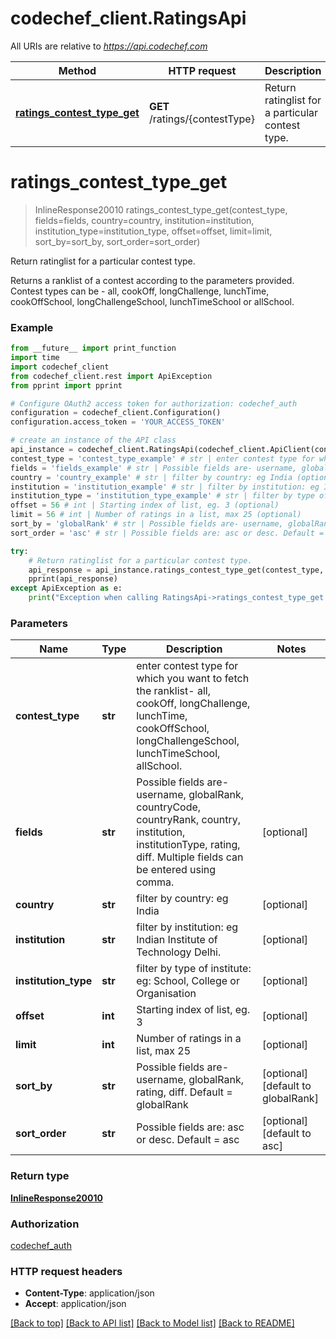 # codechef_client.RatingsApi

All URIs are relative to *https://api.codechef.com*

Method | HTTP request | Description
------------- | ------------- | -------------
[**ratings_contest_type_get**](RatingsApi.md#ratings_contest_type_get) | **GET** /ratings/{contestType} | Return ratinglist for a particular contest type.


# **ratings_contest_type_get**
> InlineResponse20010 ratings_contest_type_get(contest_type, fields=fields, country=country, institution=institution, institution_type=institution_type, offset=offset, limit=limit, sort_by=sort_by, sort_order=sort_order)

Return ratinglist for a particular contest type.

Returns a ranklist of a contest according to the parameters provided. Contest types can be - all, cookOff, longChallenge, lunchTime, cookOffSchool, longChallengeSchool, lunchTimeSchool or allSchool.

### Example
```python
from __future__ import print_function
import time
import codechef_client
from codechef_client.rest import ApiException
from pprint import pprint

# Configure OAuth2 access token for authorization: codechef_auth
configuration = codechef_client.Configuration()
configuration.access_token = 'YOUR_ACCESS_TOKEN'

# create an instance of the API class
api_instance = codechef_client.RatingsApi(codechef_client.ApiClient(configuration))
contest_type = 'contest_type_example' # str | enter contest type for which you want to fetch the ranklist- all, cookOff, longChallenge, lunchTime, cookOffSchool, longChallengeSchool, lunchTimeSchool, allSchool. 
fields = 'fields_example' # str | Possible fields are- username, globalRank, countryCode, countryRank, country, institution, institutionType, rating, diff.  Multiple fields can be entered using comma. (optional)
country = 'country_example' # str | filter by country: eg India (optional)
institution = 'institution_example' # str | filter by institution: eg Indian Institute of Technology Delhi.  (optional)
institution_type = 'institution_type_example' # str | filter by type of institute: eg: School, College or Organisation (optional)
offset = 56 # int | Starting index of list, eg. 3 (optional)
limit = 56 # int | Number of ratings in a list, max 25 (optional)
sort_by = 'globalRank' # str | Possible fields are- username, globalRank, rating, diff. Default = globalRank (optional) (default to globalRank)
sort_order = 'asc' # str | Possible fields are: asc or desc. Default = asc (optional) (default to asc)

try:
    # Return ratinglist for a particular contest type.
    api_response = api_instance.ratings_contest_type_get(contest_type, fields=fields, country=country, institution=institution, institution_type=institution_type, offset=offset, limit=limit, sort_by=sort_by, sort_order=sort_order)
    pprint(api_response)
except ApiException as e:
    print("Exception when calling RatingsApi->ratings_contest_type_get: %s\n" % e)
```

### Parameters

Name | Type | Description  | Notes
------------- | ------------- | ------------- | -------------
 **contest_type** | **str**| enter contest type for which you want to fetch the ranklist- all, cookOff, longChallenge, lunchTime, cookOffSchool, longChallengeSchool, lunchTimeSchool, allSchool.  | 
 **fields** | **str**| Possible fields are- username, globalRank, countryCode, countryRank, country, institution, institutionType, rating, diff.  Multiple fields can be entered using comma. | [optional] 
 **country** | **str**| filter by country: eg India | [optional] 
 **institution** | **str**| filter by institution: eg Indian Institute of Technology Delhi.  | [optional] 
 **institution_type** | **str**| filter by type of institute: eg: School, College or Organisation | [optional] 
 **offset** | **int**| Starting index of list, eg. 3 | [optional] 
 **limit** | **int**| Number of ratings in a list, max 25 | [optional] 
 **sort_by** | **str**| Possible fields are- username, globalRank, rating, diff. Default &#x3D; globalRank | [optional] [default to globalRank]
 **sort_order** | **str**| Possible fields are: asc or desc. Default &#x3D; asc | [optional] [default to asc]

### Return type

[**InlineResponse20010**](InlineResponse20010.md)

### Authorization

[codechef_auth](../README.md#codechef_auth)

### HTTP request headers

 - **Content-Type**: application/json
 - **Accept**: application/json

[[Back to top]](#) [[Back to API list]](../README.md#documentation-for-api-endpoints) [[Back to Model list]](../README.md#documentation-for-models) [[Back to README]](../README.md)

